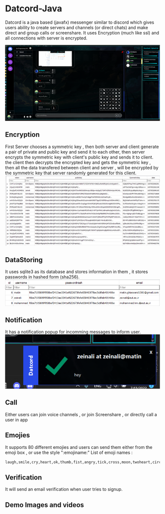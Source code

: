 # Datcord-Java
Datcord is a java based (javafx) messenger similar to discord which gives users ability to create servers and channels (or direct chats) and make direct and group calls or screenshare.
It uses Encryption (much like ssl) and all connections with server is encrypted.

![](pic1.png)

## Encryption
First Server chooses a symmetric key , then both server and client generate a pair of private and public key and send it to each other, then server encrypts the symmetric key with client's public key and sends it to client.
the client then decrypts the encrypted key and gets the symmetric key , then all the data transfered between client and server , will be encrypted by the symmetric key that server randomly generated for this client.
![](pic2.png)

## DataStoring
It uses sqlite3 as its database and stores information in them , it stores passwords in hashed form (sha256).
![](pic3.png)

## Notification
It has a notification popup for incomming messages to inform user.
![](pic4.png)

## Call
Either users can join voice channels , or join Screenshare , or directly call a user in app

## Emojies
It supports 80 different emojies and users can send them either from the emoji box , or use the style ":emojiname:"
List of emoji names : 
```bash
laugh,smile,cry,heart,ok,thumb,fist,angry,tick,cross,moon,twoheart,circle,mouthless,tree,square,fire,hundred,star,poop,pointright,pointleft,pointdown,pointup,eyes,rose,palm,hearteyes,sparkles,plus,minus,divide,snowflake,pencil,victoryhand,airplane,mail,questionmark,rocket,ambulance,nosmoking,bike,walking,houglass,tickbox,recycle,anchor,soccerball,baseball,sunbehindcloud,noentry,church,tent,wave,volcano,earth,glowingstar,apple,hamburger,birthdaycake,dart,dice,chick,penguin,thumbsdown,clappinghands,gem,sparklingheart,growingheart,pushpin,telephone,lock,linkchain,underage,pokerface,suprisedface,shower
```

## Verification
It will send an email verification when user tries to signup.

## Demo Images and videos
